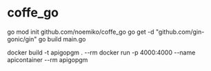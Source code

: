 # coffe_go
go mod init github.com/noemiko/coffe_go
go get -d "github.com/gin-gonic/gin"
go build main.go

docker build -t apigopgm . --rm
docker run -p 4000:4000 --name apicontainer --rm apigopgm

